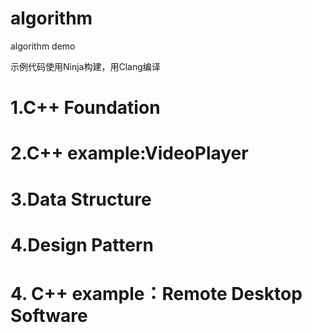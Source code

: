 # algorithm
algorithm demo

示例代码使用Ninja构建，用Clang编译

# 1.C++ Foundation

# 2.C++ example:VideoPlayer

# 3.Data Structure

# 4.Design Pattern

# 4. C++ example：Remote Desktop Software
